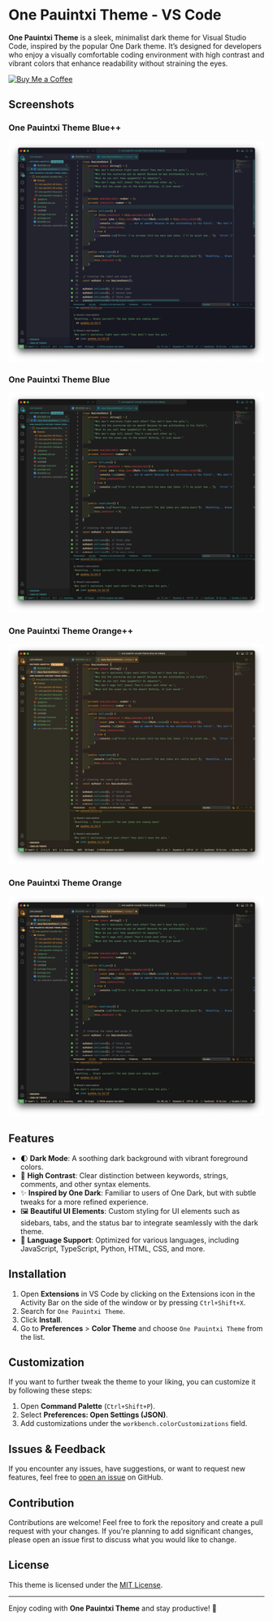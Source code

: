 # One Pauintxi Theme - VS Code

**One Pauintxi Theme** is a sleek, minimalist dark theme for Visual Studio Code, inspired by the popular One Dark theme. It’s designed for developers who enjoy a visually comfortable coding environment with high contrast and vibrant colors that enhance readability without straining the eyes.

[![Buy Me a Coffee](https://img.shields.io/badge/Buy%20Me%20a%20Coffee-%23FFDD00.svg?logo=buy-me-a-coffee&logoColor=black)](https://buymeacoffee.com/marcosramon)

## Screenshots

### One Pauintxi Theme Blue++

![One Pauintxi Theme Blue++ Screenshot](https://raw.githubusercontent.com/marcosramos87/one-pauintxi-theme/main/vscode/screenshots/one_pauintxi_blue++.png)

### One Pauintxi Theme Blue

![One Pauintxi Theme Blue Screenshot](https://raw.githubusercontent.com/marcosramos87/one-pauintxi-theme/main/vscode/screenshots/one_pauintxi_blue.png)

### One Pauintxi Theme Orange++

![One Pauintxi Theme Orange++ Screenshot](https://raw.githubusercontent.com/marcosramos87/one-pauintxi-theme/main/vscode/screenshots/one_pauintxi_orange++.png)

### One Pauintxi Theme Orange

![One Pauintxi Theme Orange Screenshot](https://raw.githubusercontent.com/marcosramos87/one-pauintxi-theme/main/vscode/screenshots/one_pauintxi_orange.png)

## Features

- 🌓 **Dark Mode**: A soothing dark background with vibrant foreground colors.
- 🎨 **High Contrast**: Clear distinction between keywords, strings, comments, and other syntax elements.
- ✨ **Inspired by One Dark**: Familiar to users of One Dark, but with subtle tweaks for a more refined experience.
- 🖼️ **Beautiful UI Elements**: Custom styling for UI elements such as sidebars, tabs, and the status bar to integrate seamlessly with the dark theme.
- 🔧 **Language Support**: Optimized for various languages, including JavaScript, TypeScript, Python, HTML, CSS, and more.

## Installation

1. Open **Extensions** in VS Code by clicking on the Extensions icon in the Activity Bar on the side of the window or by pressing `Ctrl+Shift+X`.
2. Search for `One Pauintxi Theme`.
3. Click **Install**.
4. Go to **Preferences** > **Color Theme** and choose `One Pauintxi Theme` from the list.

## Customization

If you want to further tweak the theme to your liking, you can customize it by following these steps:

1. Open **Command Palette** (`Ctrl+Shift+P`).
2. Select **Preferences: Open Settings (JSON)**.
3. Add customizations under the `workbench.colorCustomizations` field.

## Issues & Feedback

If you encounter any issues, have suggestions, or want to request new features, feel free to [open an issue](https://github.com/marcosramos87/one-pauintxi-theme/issues) on GitHub.

## Contribution

Contributions are welcome! Feel free to fork the repository and create a pull request with your changes. If you're planning to add significant changes, please open an issue first to discuss what you would like to change.

## License

This theme is licensed under the [MIT License](https://github.com/marcosramos87/one-pauintxi-theme/tree/main?tab=MIT-1-ov-file).

---

Enjoy coding with **One Pauintxi Theme** and stay productive! 🚀
